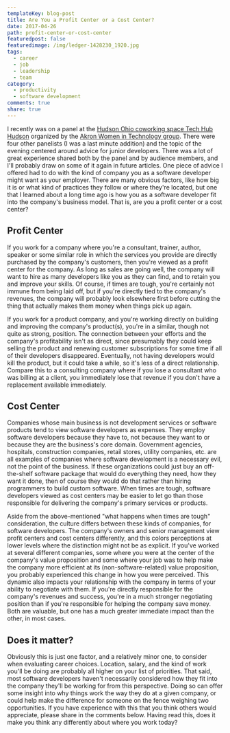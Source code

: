 ```yaml
---
templateKey: blog-post
title: Are You a Profit Center or a Cost Center?
date: 2017-04-26
path: profit-center-or-cost-center
featuredpost: false
featuredimage: /img/ledger-1428230_1920.jpg
tags:
  - career
  - job
  - leadership
  - team
category:
  - productivity
  - software development
comments: true
share: true
---
```


I recently was on a panel at the [Hudson Ohio coworking space Tech Hub Hudson](http://techhubhudson.com) organized by the [Akron Women in Technology group](http://akronwit.org/). There were four other panelists (I was a last minute addition) and the topic of the evening centered around advice for junior developers. There was a lot of great experience shared both by the panel and by audience members, and I'll probably draw on some of it again in future articles. One piece of advice I offered had to do with the kind of company you as a software developer might want as your employer. There are many obvious factors, like how big it is or what kind of practices they follow or where they're located, but one that I learned about a long time ago is how you as a software developer fit into the company's business model. That is, are you a profit center or a cost center?

## Profit Center

If you work for a company where you're a consultant, trainer, author, speaker or some similar role in which the services you provide are directly purchased by the company's customers, then you're viewed as a profit center for the company. As long as sales are going well, the company will want to hire as many developers like you as they can find, and to retain you and improve your skills. Of course, if times are tough, you're certainly not immune from being laid off, but if you're directly tied to the company's revenues, the company will probably look elsewhere first before cutting the thing that actually makes them money when things pick up again.

If you work for a product company, and you're working directly on building and improving the company's product(s), you're in a similar, though not quite as strong, position. The connection between your efforts and the company's profitability isn't as direct, since presumably they could keep selling the product and renewing customer subscriptions for some time if all of their developers disappeared. Eventually, not having developers would kill the product, but it could take a while, so it's less of a direct relationship. Compare this to a consulting company where if you lose a consultant who was billing at a client, you immediately lose that revenue if you don't have a replacement available immediately.

## Cost Center

Companies whose main business is not development services or software products tend to view software developers as expenses. They employ software developers because they have to, not because they want to or because they are the business's core domain. Government agencies, hospitals, construction companies, retail stores, utility companies, etc. are all examples of companies where software development is a necessary evil, not the point of the business. If these organizations could just buy an off-the-shelf software package that would do everything they need, how they want it done, then of course they would do that rather than hiring programmers to build custom software. When times are tough, software developers viewed as cost centers may be easier to let go than those responsible for delivering the company's primary services or products.

Aside from the above-mentioned "what happens when times are tough" consideration, the culture differs between these kinds of companies, for software developers. The company's owners and senior management view profit centers and cost centers differently, and this colors perceptions at lower levels where the distinction might not be as explicit. If you've worked at several different companies, some where you were at the center of the company's value proposition and some where your job was to help make the company more efficient at its (non-software-related) value proposition, you probably experienced this change in how you were perceived. This dynamic also impacts your relationship with the company in terms of your ability to negotiate with them. If you're directly responsible for the company's revenues and success, you're in a much stronger negotiating position than if you're responsible for helping the company save money. Both are valuable, but one has a much greater immediate impact than the other, in most cases.

## Does it matter?

Obviously this is just one factor, and a relatively minor one, to consider when evaluating career choices. Location, salary, and the kind of work you'll be doing are probably all higher on your list of priorities. That said, most software developers haven't necessarily considered how they fit into the company they'll be working for from this perspective. Doing so can offer some insight into why things work the way they do at a given company, or could help make the difference for someone on the fence weighing two opportunities. If you have experience with this that you think others would appreciate, please share in the comments below. Having read this, does it make you think any differently about where you work today?
